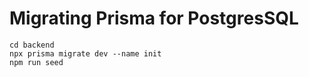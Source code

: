 # Migrating Prisma for PostgresSQL

```
cd backend
npx prisma migrate dev --name init
npm run seed
```
 